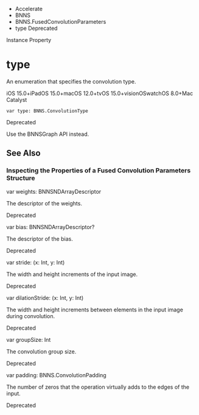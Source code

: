 

- Accelerate
- BNNS
- BNNS.FusedConvolutionParameters
-  type Deprecated

Instance Property

# type

An enumeration that specifies the convolution type.

iOS 15.0+iPadOS 15.0+macOS 12.0+tvOS 15.0+visionOSwatchOS 8.0+Mac Catalyst

``` source
var type: BNNS.ConvolutionType
```

Deprecated

Use the BNNSGraph API instead.

## See Also

### Inspecting the Properties of a Fused Convolution Parameters Structure

var weights: BNNSNDArrayDescriptor

The descriptor of the weights.

Deprecated

var bias: BNNSNDArrayDescriptor?

The descriptor of the bias.

Deprecated

var stride: (x: Int, y: Int)

The width and height increments of the input image.

Deprecated

var dilationStride: (x: Int, y: Int)

The width and height increments between elements in the input image during convolution.

Deprecated

var groupSize: Int

The convolution group size.

Deprecated

var padding: BNNS.ConvolutionPadding

The number of zeros that the operation virtually adds to the edges of the input.

Deprecated

